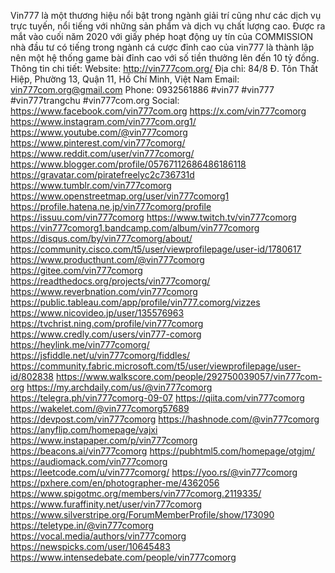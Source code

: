 Vin777 là một thương hiệu nổi bật trong ngành giải trí cũng như các dịch vụ trực tuyến, nổi tiếng với những sản phẩm và dịch vụ chất lượng cao. Được ra mắt vào cuối năm 2020 với giấy phép hoạt động uy tín của COMMISSION nhà đầu tư có tiếng trong ngành cá cược đỉnh cao của vin777 là thành lập nên một hệ thống game bài đỉnh cao với số tiền thưởng lên đến 10 tỷ đồng.
Thông tin chi tiết:
Website: http://vin777com.org/
Địa chỉ: 84/8 Đ. Tôn Thất Hiệp, Phường 13, Quận 11, Hồ Chí Minh, Việt Nam
Email: vin777com.org@gmail.com
Phone: 0932561886
#vin77 #vin777 #vin777trangchu #vin777com.org
Social:
https://www.facebook.com/vin777com.org
https://x.com/vin777comorg
https://www.instagram.com/vin777com.org1/
https://www.youtube.com/@vin777comorg
https://www.pinterest.com/vin777comorg/
https://www.reddit.com/user/vin777comorg/
https://www.blogger.com/profile/05767112686486186118
https://gravatar.com/piratefreelyc2c736731d
https://www.tumblr.com/vin777comorg
https://www.openstreetmap.org/user/vin777comorg1
https://profile.hatena.ne.jp/vin777comorg/profile
https://issuu.com/vin777comorg
https://www.twitch.tv/vin777comorg
https://vin777comorg1.bandcamp.com/album/vin777comorg
https://disqus.com/by/vin777comorg/about/
https://community.cisco.com/t5/user/viewprofilepage/user-id/1780617
https://www.producthunt.com/@vin777comorg
https://gitee.com/vin777comorg
https://readthedocs.org/projects/vin777comorg/
https://www.reverbnation.com/vin777comorg
https://public.tableau.com/app/profile/vin777.comorg/vizzes
https://www.nicovideo.jp/user/135576963
https://tvchrist.ning.com/profile/vin777comorg
https://www.credly.com/users/vin777-comorg
https://heylink.me/vin777comorg/
https://jsfiddle.net/u/vin777comorg/fiddles/
https://community.fabric.microsoft.com/t5/user/viewprofilepage/user-id/802838
https://www.walkscore.com/people/292750039057/vin777com-org
https://my.archdaily.com/us/@vin777comorg
https://telegra.ph/vin777comorg-09-07
https://qiita.com/vin777comorg
https://wakelet.com/@vin777comorg57689
https://devpost.com/vin777comorg
https://hashnode.com/@vin777comorg
https://anyflip.com/homepage/vajxi
https://www.instapaper.com/p/vin777comorg
https://beacons.ai/vin777comorg
https://pubhtml5.com/homepage/otgjm/
https://audiomack.com/vin777comorg
https://leetcode.com/u/vin777comorg/
https://yoo.rs/@vin777comorg
https://pxhere.com/en/photographer-me/4362056
https://www.spigotmc.org/members/vin777comorg.2119335/
https://www.furaffinity.net/user/vin777comorg
https://www.silverstripe.org/ForumMemberProfile/show/173090
https://teletype.in/@vin777comorg
https://vocal.media/authors/vin777comorg
https://newspicks.com/user/10645483
https://www.intensedebate.com/people/vin777comorg
